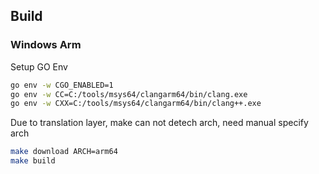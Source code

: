 ## Build

### Windows Arm

Setup GO Env

```bash
go env -w CGO_ENABLED=1
go env -w CC=C:/tools/msys64/clangarm64/bin/clang.exe
go env -w CXX=C:/tools/msys64/clangarm64/bin/clang++.exe
```

Due to translation layer, make can not detech arch, need manual specify arch

```bash
make download ARCH=arm64
make build
```
